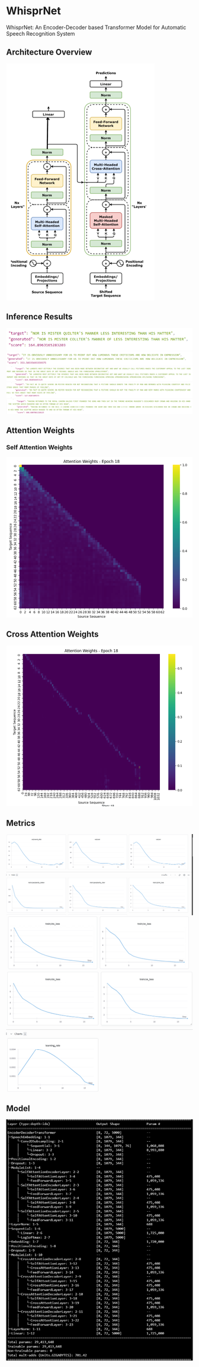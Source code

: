 # WhisprNet
WhisprNet: An Encoder-Decoder based Transformer Model for Automatic Speech Recognition System

## Architecture Overview
![](results/model-overview.png)

## Inference Results
![](results/inference_results/1.png)
![](results/inference_results/2.png)
![](results/inference_results/3.png)
![](results/inference_results/4.png)
![](results/inference_results/5.png)

## Attention Weights
### Self Attention Weights
![](results/attention-weights/self-attention-weights.png)

## Cross Attention Weights
![](results/attention-weights/cross-attention-weights.png)

## Metrics
![](results/metrics/metrics-1.png)
![](results/metrics/metrics-2.png)
![](results/metrics/metrics-3.png)

## Model
![](results/model/model.png)
